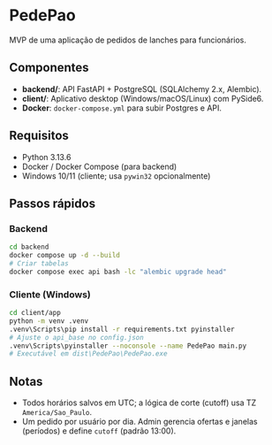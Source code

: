# PedePao

MVP de uma aplicação de pedidos de lanches para funcionários.

## Componentes
- **backend/**: API FastAPI + PostgreSQL (SQLAlchemy 2.x, Alembic).
- **client/**: Aplicativo desktop (Windows/macOS/Linux) com PySide6.
- **Docker**: `docker-compose.yml` para subir Postgres e API.

## Requisitos
- Python 3.13.6
- Docker / Docker Compose (para backend)
- Windows 10/11 (cliente; usa `pywin32` opcionalmente)

## Passos rápidos

### Backend
```bash
cd backend
docker compose up -d --build
# Criar tabelas
docker compose exec api bash -lc "alembic upgrade head"
```

### Cliente (Windows)
```bash
cd client/app
python -m venv .venv
.venv\Scripts\pip install -r requirements.txt pyinstaller
# Ajuste o api_base no config.json
.venv\Scripts\pyinstaller --noconsole --name PedePao main.py
# Executável em dist\PedePao\PedePao.exe
```

## Notas
- Todos horários salvos em UTC; a lógica de corte (cutoff) usa TZ `America/Sao_Paulo`.
- Um pedido por usuário por dia. Admin gerencia ofertas e janelas (períodos) e define `cutoff` (padrão 13:00).
